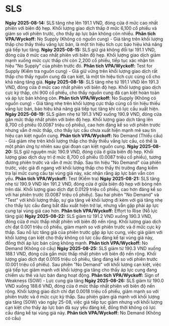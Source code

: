 # SLS

**Ngày 2025-08-14:** SLS tăng nhẹ lên 191.1 VND, đóng cửa ở mức cao nhất phiên với biên độ hẹp. Khối lượng giao dịch thấp ở mức 6,100 cổ phiếu và giảm so với phiên trước, cho thấy áp lực bán không còn nhiều. **Phân tích VPA/Wyckoff:** No Supply (Không có nguồn cung) - Giá tăng trên khối lượng thấp cho thấy thiếu vắng lực bán, là một tín hiệu tích cực báo hiệu khả năng giá tiếp tục tăng.
**Ngày 2025-08-15:** SLS giữ giá không đổi tại 191.1 VND, đóng cửa ở mức cao nhất phiên với biên độ hẹp. Khối lượng giao dịch giảm mạnh xuống mức cực thấp chỉ còn 2,200 cổ phiếu, tiếp tục xác nhận tín hiệu "No Supply" của phiên trước đó. **Phân tích VPA/Wyckoff:** Test for Supply (Kiểm tra nguồn cung) - Giá giữ vững trên khối lượng giao dịch rất thấp cho thấy nguồn cung đã cạn kiệt, là một tín hiệu tích cực củng cố cho khả năng tăng giá.
**Ngày 2025-08-18:** SLS tăng nhẹ từ 191.1 VND lên 191.3 VND, đóng cửa ở mức cao nhất phiên với biên độ hẹp. Khối lượng giao dịch cực kỳ thấp, chỉ 900 cổ phiếu, cho thấy nguồn cung đã cạn kiệt hoàn toàn và áp lực bán không còn. **Phân tích VPA/Wyckoff:** No Supply (Không có nguồn cung) - Giá tăng nhẹ trên khối lượng cực thấp củng cố tín hiệu thiếu vắng lực bán, báo hiệu khả năng giá tiếp tục tăng khi có lực cầu xuất hiện.
**Ngày 2025-08-19:** SLS giảm nhẹ từ 191.3 VND xuống 190.9 VND, đóng cửa gần mức thấp nhất phiên với biên độ hẹp. Khối lượng giao dịch tăng lên 8,700 cổ phiếu (0.0087 triệu cổ phiếu), cao hơn đáng kể so với phiên trước nhưng vẫn ở mức thấp, cho thấy lực cầu chưa xuất hiện mạnh mẽ sau tín hiệu cạn kiệt nguồn cung. **Phân tích VPA/Wyckoff:** No Demand (Thiếu cầu) - Giá giảm nhẹ trên khối lượng thấp cho thấy thiếu vắng lực cầu, có thể là một phản ứng tự nhiên sau giai đoạn cạn kiệt nguồn cung.
**Ngày 2025-08-20:** SLS giữ nguyên mức 190.9 VND, đóng cửa ở giữa biên độ hẹp. Khối lượng giao dịch duy trì ở mức 8,700 cổ phiếu (0.0087 triệu cổ phiếu), tương đương phiên trước và vẫn ở mức thấp. Sau tín hiệu "No Demand" của phiên trước, việc giá đi ngang với khối lượng thấp cho thấy thị trường đang kiểm tra lại mức cung cầu tại vùng giá này, xác nhận rằng áp lực bán vẫn còn yếu. **Phân tích VPA/Wyckoff:** Test (Kiểm tra)
**Ngày 2025-08-21:** SLS tăng nhẹ từ 190.9 VND lên 191.2 VND, đóng cửa ở giữa biên độ hẹp với bóng nến trên dài. Khối lượng giao dịch đạt 0.0129 triệu cổ phiếu, cao hơn đáng kể so với hai phiên trước (0.0087 triệu cổ phiếu). Sau hai phiên "No Demand" và "Test" với khối lượng thấp, sự gia tăng về khối lượng đi kèm với giá tăng nhẹ cho thấy lực cầu đang bắt đầu xuất hiện trở lại, nhưng vẫn gặp phải áp lực cung tại vùng giá cao hơn. **Phân tích VPA/Wyckoff:** Effort to Rise (Nỗ lực tăng giá)
**Ngày 2025-08-22:** SLS giảm từ 191.2 VND xuống 190.3 VND, đóng cửa ở mức thấp nhất phiên với biên độ nến rộng. Khối lượng giao dịch chỉ đạt 0.001 triệu cổ phiếu, giảm mạnh so với phiên trước và ở mức cực kỳ thấp. Sau nỗ lực tăng giá của phiên trước gặp áp lực cung, việc giá giảm với khối lượng cạn kiệt cho thấy không có lực cầu đáng kể tại vùng giá này, đồng thời áp lực bán cũng không mạnh. **Phân tích VPA/Wyckoff:** No Demand (Không có cầu)
**Ngày 2025-08-25:** SLS giảm từ 190.3 VND xuống 188.1 VND, đóng cửa gần mức thấp nhất phiên với biên độ nến rộng. Khối lượng giao dịch đạt 0.0105 triệu cổ phiếu, tăng đáng kể so với phiên trước (0.001 triệu cổ phiếu). Sau phiên "No Demand" với khối lượng cạn kiệt, việc giá tiếp tục giảm mạnh với khối lượng gia tăng cho thấy áp lực cung đang chiếm ưu thế và lực bán đang hoạt động. **Phân tích VPA/Wyckoff:** Sign of Weakness (SOW) - Lực cung gia tăng
**Ngày 2025-08-26:** SLS giảm từ 190.0 VND xuống 188.6 VND, đóng cửa ở mức thấp nhất phiên với biên độ nến rộng. Khối lượng giao dịch chỉ đạt 0.0018 triệu cổ phiếu, giảm mạnh so với phiên trước và ở mức cực kỳ thấp. Sau phiên giảm giá mạnh với khối lượng gia tăng (SOW) vào ngày 25-08, việc giá tiếp tục giảm nhưng với khối lượng cạn kiệt cho thấy áp lực bán đã suy yếu đáng kể, đồng thời không có lực cầu đáng kể tại vùng giá này. **Phân tích VPA/Wyckoff:** No Demand (Không có cầu)
